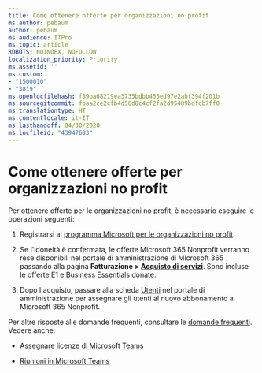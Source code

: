 ```yaml
---
title: Come ottenere offerte per organizzazioni no profit
ms.author: pebaum
author: pebaum
ms.audience: ITPro
ms.topic: article
ROBOTS: NOINDEX, NOFOLLOW
localization_priority: Priority
ms.assetid: ''
ms.custom:
- "1500010"
- "3819"
ms.openlocfilehash: f89ba68219ea3735bdbb455ed97e2abf394f201b
ms.sourcegitcommit: fbaa2ce2cfb4d56d8c4cf2fa2d95489bdfcb7ff0
ms.translationtype: HT
ms.contentlocale: it-IT
ms.lasthandoff: 04/30/2020
ms.locfileid: "43947603"
---
```

# <a name="how-to-get-nonprofit-offers"></a>Come ottenere offerte per organizzazioni no profit

Per ottenere offerte per le organizzazioni no profit, è necessario eseguire le operazioni seguenti:

1. Registrarsi al [programma Microsoft per le organizzazioni no profit](https://go.microsoft.com/fwlink/p/?linkid=2008962).

2. Se l'idoneità è confermata, le offerte Microsoft 365 Nonprofit verranno rese disponibili nel portale di amministrazione di Microsoft 365 passando alla pagina **Fatturazione > [Acquisto di servizi](https://go.microsoft.com/fwlink/p/?linkid=868433)**. Sono incluse le offerte E1 e Business Essentials donate.

3. Dopo l'acquisto, passare alla scheda [Utenti](https://admin.microsoft.com/Adminportal/Home#/users) nel portale di amministrazione per assegnare gli utenti al nuovo abbonamento a Microsoft 365 Nonprofit.

Per altre risposte alle domande frequenti, consultare le [domande frequenti](https://www.microsoft.com/microsoft-365/nonprofit/office-365-nonprofit#coreui-heading-67lnrlz). Vedere anche:

- [Assegnare licenze di Microsoft Teams](https://docs.microsoft.com/MicrosoftTeams/assign-teams-licenses)

- [Riunioni in Microsoft Teams](https://docs.microsoft.com/MicrosoftTeams/tutorial-meetings-in-teams)
